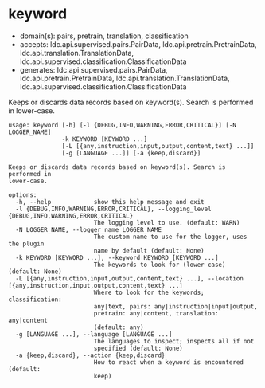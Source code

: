 # keyword

* domain(s): pairs, pretrain, translation, classification
* accepts: ldc.api.supervised.pairs.PairData, ldc.api.pretrain.PretrainData, ldc.api.translation.TranslationData, ldc.api.supervised.classification.ClassificationData
* generates: ldc.api.supervised.pairs.PairData, ldc.api.pretrain.PretrainData, ldc.api.translation.TranslationData, ldc.api.supervised.classification.ClassificationData

Keeps or discards data records based on keyword(s). Search is performed in lower-case.

```
usage: keyword [-h] [-l {DEBUG,INFO,WARNING,ERROR,CRITICAL}] [-N LOGGER_NAME]
               -k KEYWORD [KEYWORD ...]
               [-L [{any,instruction,input,output,content,text} ...]]
               [-g [LANGUAGE ...]] [-a {keep,discard}]

Keeps or discards data records based on keyword(s). Search is performed in
lower-case.

options:
  -h, --help            show this help message and exit
  -l {DEBUG,INFO,WARNING,ERROR,CRITICAL}, --logging_level {DEBUG,INFO,WARNING,ERROR,CRITICAL}
                        The logging level to use. (default: WARN)
  -N LOGGER_NAME, --logger_name LOGGER_NAME
                        The custom name to use for the logger, uses the plugin
                        name by default (default: None)
  -k KEYWORD [KEYWORD ...], --keyword KEYWORD [KEYWORD ...]
                        The keywords to look for (lower case) (default: None)
  -L [{any,instruction,input,output,content,text} ...], --location [{any,instruction,input,output,content,text} ...]
                        Where to look for the keywords; classification:
                        any|text, pairs: any|instruction|input|output,
                        pretrain: any|content, translation: any|content
                        (default: any)
  -g [LANGUAGE ...], --language [LANGUAGE ...]
                        The languages to inspect; inspects all if not
                        specified (default: None)
  -a {keep,discard}, --action {keep,discard}
                        How to react when a keyword is encountered (default:
                        keep)
```
